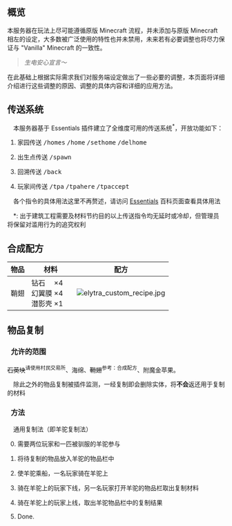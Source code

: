## 概览

本服务器在玩法上尽可能遵循原版 Minecraft 流程，并未添加与原版 Minecraft 相左的设定，大多数被广泛使用的特性也并未禁用，未来若有必要调整也将尽力保证与 "Vanilla" Minecraft 的一致性。

> *生电安心宣言～*

在此基础上根据实际需求我们对服务端设定做出了一些必要的调整，本页面将详细介绍进行这些调整的原因、调整的具体内容和详细的应用方法。

## 传送系统

&#8195;本服务器基于 Essentials 插件建立了全维度可用的传送系统<sup>*</sup>，开放功能如下：

1. 家园传送 <kbd>/homes</kbd> <kbd>/home</kbd> <kbd>/sethome</kbd> <kbd>/delhome</kbd>

1. 出生点传送 <kbd>/spawn</kbd>

1. 回溯传送 <kbd>/back</kbd>

1. 玩家间传送 <kbd>/tpa</kbd> <kbd>/tpahere</kbd> <kbd>/tpaccept</kbd>

&#8195;各个指令的具体用法这里不再赘述，请访问 [Essentials](https://mineplugin.org/Essentials#.E4.BC.A0.E9.80.81) 百科页面查看具体用法

&#8195;*: 出于建筑工程需要及材料节约目的以上传送指令均无延时或冷却，但管理员将保留对滥用行为的追究权利

## 合成配方

物品 | 材料 | 配方
-|-|-
鞘翅 | 钻石 　×4 <br/> 幻翼膜 ×4　<br/> 潜影壳 ×1 | ![elytra_custom_recipe.jpg](https://ddns.xsling.xyz:3561/images/2021/01/01/elytra_custom_recipe00a52bd733423256.jpg)

## 物品复制

### &#8194;允许的范围

~~石英块~~<sup>请使用村民交易所</sup>、海绵、~~鞘翅~~<sup>参考：合成配方</sup>、附魔金苹果。

&#8195;除此之外的物品复制被插件监测，一经复制即会删除实体，将**不会**返还用于复制的材料

### &#8194;方法
&#8195;通用复制法（即羊驼复制法）

0. 需要两位玩家和一匹被驯服的羊驼参与

1. 将待复制的物品放入羊驼的物品栏中

1. 使羊驼乘船，一名玩家骑在羊驼上

1. 骑在羊驼上的玩家下线，另一名玩家打开羊驼的物品栏取出复制材料

1. 骑在羊驼上的玩家上线，取出羊驼物品栏中的复制结果

2. Done.